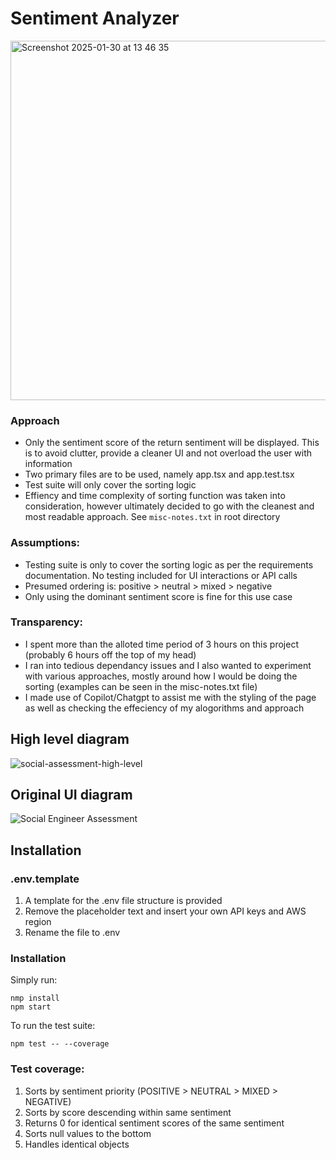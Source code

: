 # Sentiment Analyzer
<img width="575" alt="Screenshot 2025-01-30 at 13 46 35" src="https://github.com/user-attachments/assets/10ba5fa5-7fd0-485c-a1f6-9f03055b039d" />

### Approach
 - Only the sentiment score of the return sentiment will be displayed. This is to avoid clutter, provide a cleaner UI and not overload the user with information
 - Two primary files are to be used, namely app.tsx and app.test.tsx
 - Test suite will only cover the sorting logic
 - Effiency and time complexity of sorting function was taken into consideration, however ultimately decided to go with the cleanest and most readable approach. See `misc-notes.txt` in root directory
### Assumptions:
 - Testing suite is only to cover the sorting logic as per the requirements documentation. No testing included for UI interactions or API calls
 - Presumed ordering is: positive > neutral > mixed > negative
 - Only using the dominant sentiment score is fine for this use case
### Transparency:
 - I spent more than the alloted time period of 3 hours on this project (probably 6 hours off the top of my head)
 - I ran into tedious dependancy issues and I also wanted to experiment with various approaches, mostly around how I would be doing the sorting (examples can be seen in the misc-notes.txt file)
 - I made use of Copilot/Chatgpt to assist me with the styling of the page as well as checking the effeciency of my alogorithms and approach

## High level diagram
![social-assessment-high-level](https://github.com/user-attachments/assets/ee506868-9a36-41ef-b81a-707b03ef4c9c)

## Original UI diagram
![Social Engineer Assessment](https://github.com/user-attachments/assets/64a8d4de-9327-4b29-bfcb-4dbdf20ceed0)

## Installation
### .env.template
 1. A template for the .env file structure is provided
 2. Remove the placeholder text and insert your own API keys and AWS region
 3. Rename the file to .env
### Installation
Simply run:

    nmp install
    npm start
To run the test suite:

    npm test -- --coverage
### Test coverage:
1. Sorts by sentiment priority (POSITIVE > NEUTRAL > MIXED > NEGATIVE)
2. Sorts by score descending within same sentiment
3. Returns 0 for identical sentiment scores of the same sentiment
4. Sorts null values to the bottom
5. Handles identical objects
